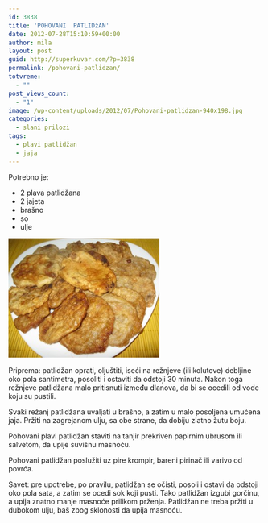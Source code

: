 ```yaml
---
id: 3838
title: 'POHOVANI  PATLIDžAN'
date: 2012-07-28T15:10:59+00:00
author: mila
layout: post
guid: http://superkuvar.com/?p=3838
permalink: /pohovani-patlidzan/
totvreme:
  - ""
post_views_count:
  - "1"
image: /wp-content/uploads/2012/07/Pohovani-patlidzan-940x198.jpg
categories:
  - slani prilozi
tags:
  - plavi patlidžan
  - jaja
---
```

Potrebno je:

  * 2 plava patlidžana
  * 2 jajeta
  * brašno
  * so
  * ulje

<img class="alignnone size-medium wp-image-3840" title="Pohovani patlidzan" src="/wp-content/uploads/2012/07/Pohovani-patlidzan-e1343487845493-300x237.jpg" alt="" width="300" height="237" /> 

Priprema: patlidžan oprati, oljuštiti, iseći na režnjeve (ili kolutove) debljine oko pola santimetra, posoliti i ostaviti da odstoji 30 minuta. Nakon toga režnjeve patlidžana malo pritisnuti između dlanova, da bi se ocedili od vode koju su pustili.

Svaki režanj patlidžana uvaljati u brašno, a zatim u malo posoljena umućena jaja. Pržiti na zagrejanom ulju, sa obe strane, da dobiju zlatno žutu boju.

Pohovani plavi patlidžan staviti na tanjir prekriven papirnim ubrusom ili salvetom, da upije suvišnu masnoću.

Pohovani patlidžan poslužiti uz pire krompir, bareni pirinač ili varivo od povrća.

Savet: pre upotrebe, po pravilu, patlidžan se očisti, posoli i ostavi da odstoji oko pola sata, a zatim se ocedi sok koji pusti. Tako patlidžan izgubi gorčinu, a upija znatno manje masnoće prilikom prženja. Patlidžan ne treba pržiti u dubokom ulju, baš zbog sklonosti da upija masnoću.